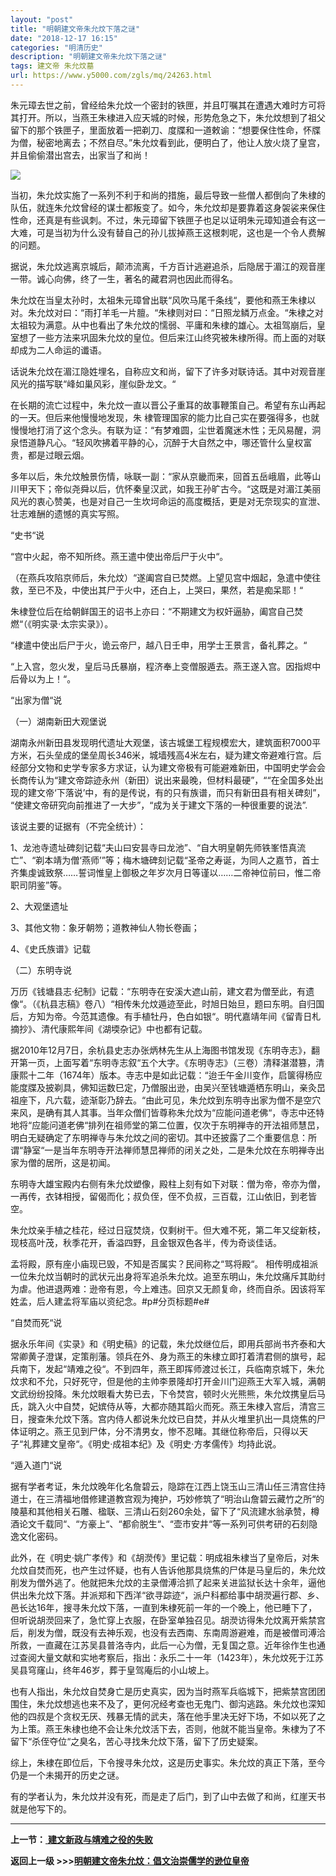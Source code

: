 ```yaml
---
layout: "post"
title: "明朝建文帝朱允炆下落之谜"
date: "2018-12-17 16:15"
categories: "明清历史"
description: "明朝建文帝朱允炆下落之谜"
tags: 建文帝 朱允炆墓
url: https://www.y5000.com/zgls/mq/24263.html
---
```






朱元璋去世之前，曾经给朱允炆一个密封的铁匣，并且叮嘱其在遭遇大难时方可将其打开。所以，当燕王朱棣进入应天城的时候，形势危急之下，朱允炆想到了祖父留下的那个铁匣子，里面放着一把剃刀、度牒和一道敕谕：“想要保住性命，怀牒为僧，秘密地离去；不然自尽。”朱允炆看到此，便明白了，他让人放火烧了皇宫，并且偷偷潜出宫去，出家当了和尚！

![](https://img.y5000.com/uploads/allimg/170725/12-1FH5100935327.jpg)

当初，朱允炆实施了一系列不利于和尚的措施，最后导致一些僧人都倒向了朱棣的队伍，就连朱允炆曾经的谋士都叛变了。如今，朱允炆却是要靠着这身袈裟来保住性命，还真是有些讽刺。不过，朱元璋留下铁匣子也足以证明朱元璋知道会有这一大难，可是当初为什么没有替自己的孙儿拔掉燕王这根刺呢，这也是一个令人费解的问题。

据说，朱允炆逃离京城后，颠沛流离，千方百计逃避追杀，后隐居于湄江的观音崖一带。诚心向佛，终了一生，著名的藏君洞也因此而得名。

朱允炆在当皇太孙时，太祖朱元璋曾出联“风吹马尾千条线“，要他和燕王朱棣以对。朱允炆对曰：“雨打羊毛一片膻。“朱棣则对曰：“日照龙鳞万点金。“朱棣之对太祖较为满意。从中也看出了朱允炆的懦弱、平庸和朱棣的雄心。太祖驾崩后，皇室想了一些方法来巩固朱允炆的皇位。但后来江山终究被朱棣所得。而上面的对联却成为二人命运的谶语。

话说朱允炆在湄江隐姓埋名，自称应文和尚，留下了许多对联诗话。其中对观音崖风光的描写联“峰如巢风彩，崖似卧龙文。“

在长期的流亡过程中，朱允炆一直以晋公子重耳的故事鞭策自己。希望有东山再起的一天。但后来他慢慢地发现，朱
棣管理国家的能力比自己实在要强得多，也就慢慢地打消了这个念头。有联为证：“有梦难圆，尘世着魔迷木性；无风易醒，洞泉悟道静凡心。“轻风吹拂着平静的心，沉醉于大自然之中，哪还管什么皇权富贵，都是过眼云烟。

多年以后，朱允炆触景伤情，咏联一副：“家从京畿而来，回首五岳峨眉，此等山川甲天下；帝似尧舜以后，伉怀秦皇汉武，如我王孙旷古今。“这既是对湄江美丽风光的衷心赞美，也是对自己一生坎坷命运的高度概括，更是对无奈现实的宣泄、壮志难酬的遗憾的真实写照。

“史书“说

“宫中火起，帝不知所终。燕王遣中使出帝后尸于火中“。

（在燕兵攻陷京师后，朱允炆）“遂阖宫自已焚燃。上望见宫中烟起，急遣中使往救，至已不及，中使出其尸于火中，还白上，上哭曰，果然，若是痴呆耶！“

朱棣登位后在给朝鲜国王的诏书上亦曰：“不期建文为权奸逼胁，阖宫自己焚燃“（《明实录·太宗实录》）。

“棣遣中使出后尸于火，诡云帝尸，越八日壬申，用学士王景言，备礼葬之。“

“上入宫，忽火发，皇后马氏暴崩，程济奉上变僧服遁去。燕王遂入宫。因指烬中后骨以为上！“。

“出家为僧“说

（一）湖南新田大观堡说

湖南永州新田县发现明代遗址大观堡，该古城堡工程规模宏大，建筑面积7000平方米，石头垒成的堡垒周长346米，城墙残高4米左右，疑为建文帝避难行宫。后经部分文物和史学专家多方求证，认为建文帝极有可能避难新田，中国明史学会会长商传认为“建文帝踪迹永州（新田）说出来最晚，但材料最硬”，““在全国多处出现的建文帝‘下落说’中，有的是传说，有的只有族谱，而只有新田县有相关碑刻”，
“使建文帝研究向前推进了一大步”，“成为关于建文下落的一种很重要的说法”.

该说主要的证据有（不完全统计）：

1、龙池寺遗址碑刻记载“夫山曰安昙寺曰龙池”、“自大明皇朝先师铁峯悟真流亡”、“剃本靖为僧‘燕师’”等；梅木塘碑刻记载“圣帝之寿诞，为同人之嘉节，首士齐集虔诚致祭……誓词惟皇上御极之年岁次月日等谨以……二帝神位前曰，惟二帝职司阴鉴”等。

2、大观堡遗址

3、其他文物：象牙朝笏；道教神仙人物长卷画；

4、《史氏族谱》记载

（二）东明寺说

万历《钱塘县志·纪制》记载：“东明寺在安溪大遮山前，建文君为僧至此，有遗像“。（《杭县志稿》卷八）“相传朱允炆遁迹至此，时旭日始旦，题曰东明。自归国后，方知为帝。今范其遗像。有手植牡丹，色白如银“。明代嘉靖年间《留青日札摘抄》、清代康熙年间《湖堧杂记》中也都有记载。

据2010年12月7日，余杭县史志办张炳林先生从上海图书馆发现《东明寺志》，翻开第一页，上面写着“东明寺志叙“五个大字。《东明寺志》（三卷）清释湛潜篡，清康熙十二年（1674年）版本。寺志中是如此记载：“迨壬午金川变作，启箧得杨应能度牒及披剃具，佛知运数巳定，乃僧服出逊，由吴兴至钱塘遁栖东明山，亲灸旵祖座下，凡六载，迹渐彰乃辞去。“由此可见，朱允炆到东明寺出家为僧不是空穴来风，是确有其人其事。当年众僧们皆尊称朱允炆为“应能问道老佛“，寺志中还特地将“应能问道老佛“排列在祖师堂的第二位置，仅次于东明禅寺的开法祖师慧旵，明白无疑确定了东明禅寺与朱允炆之间的密切。其中还披露了二个重要信息：所谓“静室“一是当年东明寺开法禅师慧旵禅师的闭关之处，二是朱允炆在东明禅寺出家为僧的居所，这是初闻。

东明寺大雄宝殿内右侧有朱允炆塑像，殿柱上刻有如下对联：僧为帝，帝亦为僧，一再传，衣钵相授，留偈而化；叔负侄，侄不负叔，三百载，江山依旧，到老皆空。

朱允炆亲手植之桂花，经过日寇焚烧，仅剩树干。但大难不死，第二年又绽新枝，现枝高叶茂，秋季花开，香溢四野，且金银双色各半，传为奇谈佳话。

孟将殿，原有座小庙现已毁，不知是否属实？民间称之“骂将殿“。
相传明成祖派一位朱允炆当朝时的武状元出身将军追杀朱允炆。追至东明山，朱允炆痛斥其助纣为虐。他进退两难：逊帝有恩，今上难违。回京又无颜复命，终而自杀。因该将军姓孟，后人建孟将军庙以资纪念。#p#分页标题#e#

“自焚而死“说

据永乐年间《实录》和《明史稿》的记载，朱允炆继位后，即用兵部尚书齐泰和大常卿黄子澄谋，定策削藩。领兵在外、身为燕王的朱棣立即打着清君侧的旗号，起兵南下，发起“靖难之役“。不到四年，燕王即挥师渡过长江，兵临南京城下，朱允炆求和不允，只好死守，但是他的主帅李景隆却打开金川门迎燕王大军入城，满朝文武纷纷投降。朱允炆眼看大势已去，下令焚宫，顿时火光熊熊，朱允炆携皇后马氏，跳入火中自焚，妃嫔侍从等，大都亦随其蹈火而死。燕王朱棣入宫后，清宫三日，搜查朱允炆下落。宫内侍人都说朱允炆已自焚，并从火堆里扒出一具烧焦的尸体证明之。燕王见到尸体，分不清男女，惨不忍睹。其继位称帝后，只得以天子“礼葬建文皇帝“。《明史·成祖本纪》及《明史·方孝儒传》均持此说。

“遁入道门“说

据有学者考证，朱允炆晚年化名詹碧云，隐踪在江西上饶玉山三清山任三清宫住持道士，在三清福地借修建道教宫观为掩护，巧妙修筑了“明治山詹碧云藏竹之所“的陵墓和其他相关石雕、楹联、三清山石刻260余处，留下了“风流建水翁承赞，樽酒论文千载同“、“方豪上“、“都俞脱生“、“壶市安井“等一系列可供考研的石刻隐逸文化密码。

此外，在《明史·姚广孝传》和《胡濙传》里记载：明成祖朱棣当了皇帝后，对朱允炆自焚而死，也产生过怀疑，也有人告诉他那具烧焦的尸体是马皇后的，朱允炆削发为僧外逃了。他就把朱允炆的主录僧溥洽抓了起来关进监狱长达十余年，逼他供出朱允炆下落。并派郑和下西洋“欲寻踪迹“，派户科都给事中胡濙遍行郡、乡、邑长达16年，搜寻朱允炆下落，一直到朱棣死前一年的一个晚上，他已睡下了，但听说胡濙回来了，急忙穿上衣服，在卧室单独召见。胡濙访得朱允炆离开紫禁宫后，削发为僧，既没有去神乐观，也没有去西南、东南周游避难，而是被僧司溥洽所救，一直藏在江苏吴县普洛寺内，此后一心为僧，无复国之意。近年徐作生也通过查阅大量文献和实地考察后，指出：永乐二十一年（1423年），朱允炆死于江苏吴县穹窿山，终年46岁，葬于皇驾庵后的小山坡上。

也有人指出，朱允炆自焚身亡是历史真实，因为当时燕军兵临城下，把紫禁宫团团围住，朱允炆想逃也来不及了，更何况经考查也无鬼门、御沟逃路。朱允炆也深知他的四叔是个贪权无厌、残暴无情的武夫，落在他手里决无好下场，不如以死了之为上策。燕王朱棣也绝不会让朱允炆活下去，否则，他就不能当皇帝。朱棣为了不留下“杀侄夺位“之臭名，苦心寻找朱允炆下落，留下了历史疑案。

综上，朱棣在即位后，下令搜寻朱允炆，这是历史事实。朱允炆的真正下落，至今仍是一个未揭开的历史之谜。

有的学者认为，朱允炆并没有死，而是走了后门，到了山中去做了和尚，红崖天书就是他写下的。

* * *

**上一节：**[ **建文新政与靖难之役的失败**](https://www.y5000.com/zgls/mq/24262.html)

**返回上一级 >>>[明朝建文帝朱允炆：倡文治崇儒学的逊位皇帝](https://www.y5000.com/zgls/mq/24265.html)**
